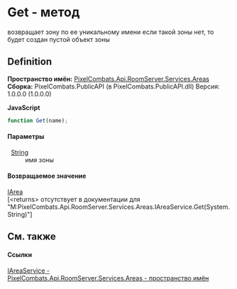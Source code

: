 # Get - метод


возвращает зону по ее уникальному имени 
если такой зоны нет, то будет создан пустой объект зоны




## Definition
**Пространство имён:** <a href="6bc9ef31-50d8-8455-27b7-3bebd79f746b">PixelCombats.Api.RoomServer.Services.Areas</a>  
**Сборка:** PixelCombats.PublicAPI (в PixelCombats.PublicAPI.dll) Версия: 1.0.0.0 (1.0.0.0)

**JavaScript**
``` JavaScript
function Get(name);
```



#### Параметры
<dl><dt>  <a href="https://learn.microsoft.com/dotnet/api/system.string" target="_blank" rel="noopener noreferrer">String</a></dt><dd>имя зоны</dd></dl>

#### Возвращаемое значение
<a href="751e2240-cdf8-62a5-f071-0b54a73d2b57">IArea</a>  
\[&lt;returns&gt; отсутствует в документации для "M:PixelCombats.Api.RoomServer.Services.Areas.IAreaService.Get(System.String)"\]

## См. также


#### Ссылки
<a href="7e9d3398-40fa-0aae-013e-a81cfcc39bc7">IAreaService - </a>  
<a href="6bc9ef31-50d8-8455-27b7-3bebd79f746b">PixelCombats.Api.RoomServer.Services.Areas - пространство имён</a>  
